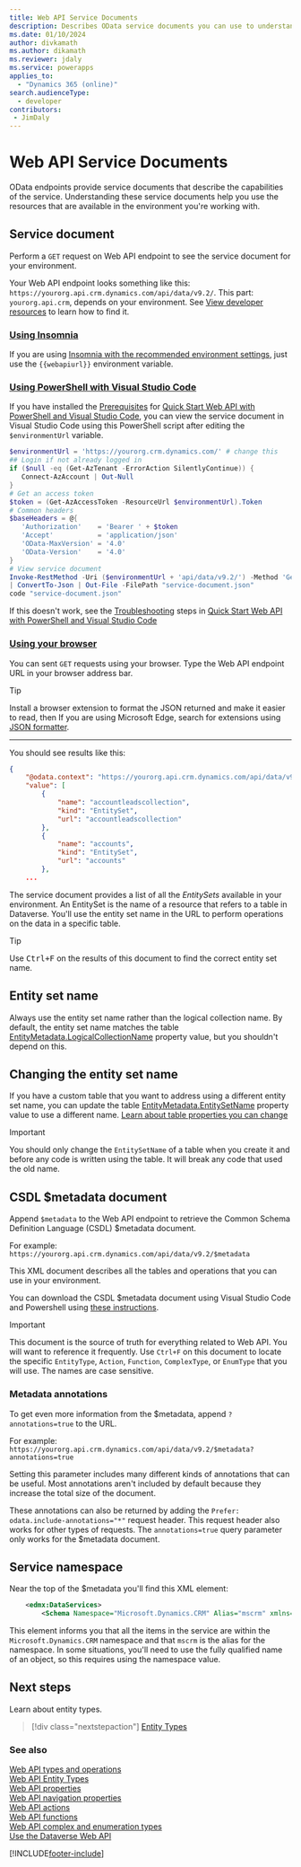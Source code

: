 ```yaml
---
title: Web API Service Documents
description: Describes OData service documents you can use to understand the Dataverse Web API capabilities available in your environment.
ms.date: 01/10/2024
author: divkamath
ms.author: dikamath
ms.reviewer: jdaly
ms.service: powerapps
applies_to: 
  - "Dynamics 365 (online)" 
search.audienceType: 
  - developer
contributors:
 - JimDaly
---
```

# Web API Service Documents

OData endpoints provide service documents that describe the capabilities of the service. Understanding these service documents help you use the resources that are available in the environment you're working with.

## Service document

Perform a `GET` request on Web API endpoint to see the service document for your environment. 

Your Web API endpoint looks something like this: `https://yourorg.api.crm.dynamics.com/api/data/v9.2/`. This part: `yourorg.api.crm`, depends on your environment. See [View developer resources](../view-download-developer-resources.md) to learn how to find it.

### [Using Insomnia](#tab/insomnia)

If you are using [Insomnia with the recommended environment settings](insomnia.md), just use the `{{webapiurl}}` environment variable.

### [Using PowerShell with Visual Studio Code](#tab/ps)

If you have installed the [Prerequisites](quick-start-ps.md#prerequisites) for [Quick Start Web API with PowerShell and Visual Studio Code](quick-start-ps.md), you can view the service document in Visual Studio Code using this PowerShell script after editing the `$environmentUrl` variable.

```powershell
$environmentUrl = 'https://yourorg.crm.dynamics.com/' # change this
## Login if not already logged in
if ($null -eq (Get-AzTenant -ErrorAction SilentlyContinue)) {
   Connect-AzAccount | Out-Null
}
# Get an access token
$token = (Get-AzAccessToken -ResourceUrl $environmentUrl).Token
# Common headers
$baseHeaders = @{
   'Authorization'    = 'Bearer ' + $token
   'Accept'           = 'application/json'
   'OData-MaxVersion' = '4.0'
   'OData-Version'    = '4.0'
}
# View service document
Invoke-RestMethod -Uri ($environmentUrl + 'api/data/v9.2/') -Method 'Get' -Headers $baseHeaders
| ConvertTo-Json | Out-File -FilePath "service-document.json"
code "service-document.json"
```

If this doesn't work, see the [Troubleshooting](quick-start-ps.md#troubleshooting) steps in [Quick Start Web API with PowerShell and Visual Studio Code](quick-start-ps.md)

### [Using your browser](#tab/browser)

You can sent `GET` requests using your browser. Type the Web API endpoint URL in your browser address bar.

> [!TIP]
> Install a browser extension to format the JSON returned and make it easier to read, then  If you are using Microsoft Edge, search for extensions using [JSON formatter](https://microsoftedge.microsoft.com/addons/search/JSON%20formatter).

---

You should see results like this:

```json
{
    "@odata.context": "https://yourorg.api.crm.dynamics.com/api/data/v9.2/$metadata",
    "value": [
        {
            "name": "accountleadscollection",
            "kind": "EntitySet",
            "url": "accountleadscollection"
        },
        {
            "name": "accounts",
            "kind": "EntitySet",
            "url": "accounts"
        },
    ...
```

The service document provides a list of all the *EntitySets* available in your environment. An EntitySet is the name of a resource that refers to a table in Dataverse. You'll use the entity set name in the URL to perform operations on the data in a specific table.

> [!TIP]
> Use <kbd>Ctrl+F</kbd> on the results of this document to find the correct entity set name.

## Entity set name

Always use the entity set name rather than the logical collection name. By default, the entity set name matches the table [EntityMetadata.LogicalCollectionName](xref:Microsoft.Xrm.Sdk.Metadata.EntityMetadata.LogicalCollectionName) property value, but you shouldn't depend on this.


## Changing the entity set name

If you have a custom table that you want to address using a different entity set name, you can update the table [EntityMetadata.EntitySetName](xref:Microsoft.Xrm.Sdk.Metadata.EntityMetadata.EntitySetName) property value to use a different name. [Learn about table properties you can change](../customize-entity-metadata.md#editable-table-properties)

> [!IMPORTANT]
> You should only change the `EntitySetName` of a table when you create it and before any code is written using the table. It will break any code that used the old name.

<a name="bkmk_csdl"></a>

## CSDL $metadata document

Append `$metadata` to the Web API endpoint to retrieve the Common Schema Definition Language (CSDL) $metadata document.

For example: `https://yourorg.api.crm.dynamics.com/api/data/v9.2/$metadata`

This XML document describes all the tables and operations that you can use in your environment.

You can download the CSDL $metadata document using Visual Studio Code and Powershell using [these instructions](use-ps-and-vscode-web-api.md#download-the-dataverse-web-api-csdl-metadata-document).

> [!IMPORTANT]
> This document is the source of truth for everything related to Web API. You will want to reference it frequently. Use `Ctrl+F` on this document to locate the specific `EntityType`, `Action`, `Function`, `ComplexType`, or `EnumType` that you will use. The names are case sensitive.

### Metadata annotations

To get even more information from the $metadata, append `?annotations=true` to the URL.

For example: `https://yourorg.api.crm.dynamics.com/api/data/v9.2/$metadata?annotations=true`

Setting this parameter includes many different kinds of annotations that can be useful. Most annotations aren't included by default because they increase the total size of the document.

These annotations can also be returned by adding the `Prefer: odata.include-annotations="*"` request header. This request header also works for other types of requests. The `annotations=true` query parameter only works for the $metadata document.

## Service namespace

Near the top of the $metadata you'll find this XML element:

```xml
    <edmx:DataServices>
        <Schema Namespace="Microsoft.Dynamics.CRM" Alias="mscrm" xmlns="http://docs.oasis-open.org/odata/ns/edm">
```

This element informs you that all the items in the service are within the `Microsoft.Dynamics.CRM` namespace and that `mscrm` is the alias for the namespace. In some situations, you'll need to use the fully qualified name of an object, so this requires using the namespace value.


## Next steps

Learn about entity types.

> [!div class="nextstepaction"]
> [Entity Types](web-api-entitytypes.md)

### See also  

[Web API types and operations](web-api-types-operations.md)   
[Web API Entity Types](web-api-entitytypes.md)   
[Web API properties](web-api-properties.md)   
[Web API navigation properties](web-api-navigation-properties.md)   
[Web API actions](web-api-actions.md)   
[Web API functions](web-api-functions.md)   
[Web API complex and enumeration types](web-api-complex-enum-types.md)   
[Use the Dataverse Web API](overview.md)


[!INCLUDE[footer-include](../../../includes/footer-banner.md)]

